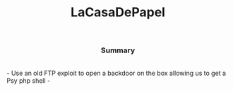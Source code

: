 <center><h1>LaCasaDePapel</h1></center>
<br>
<center><h3>Summary</h3></center>
<br>
- Use an old FTP exploit to open a backdoor on the box allowing us to get a Psy php shell
- 
